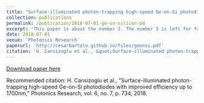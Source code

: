 ```yaml
---
title: "Surface-illuminated photon-trapping high-speed Ge-on-Si photodiodes with improved efficiency up to 1700nm"
collection: publications
permalink: /publication/2018-07-01-ge-on-silicon-pd
excerpt: 'This paper is about the number 2. The number 3 is left for future work.'
date: 2018-07-01
venue: 'Photonics Research'
paperurl: 'http://cesarbartolo.github.io/files/geonsi.pdf'
citation: 'H. Cansizoglu et al., &quot;Surface-illuminated photon-trapping high-speed Ge-on-Si photodiodes with improved efficiency up to 1700nm,&quot; Photonics Research, vol. 6, no. 7, p. 734, 2018.'
---
```

[Download paper here](http://cesarbartolo.github.io/files/geonsi.pdf)

Recommended citation: H. Cansizoglu et al., "Surface-illuminated photon-trapping high-speed Ge-on-Si photodiodes with improved efficiency up to 1700nm," Photonics Research, vol. 6, no. 7, p. 734, 2018.